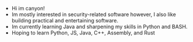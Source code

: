 - Hi im canyon!
- Im mostly interested in security-related software however, I also like building practical and entertaining software.
- Im currently learning Java and sharpening my skills in Python and BASH.
- Hoping to learn Python, JS, Java, C++, Assembly, and Rust
